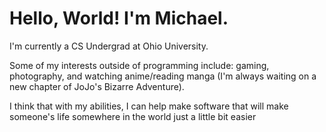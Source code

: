 # Hello, World! I'm Michael.

I'm currently a CS Undergrad at Ohio University.

Some of my interests outside of programming include: 
gaming, photography, and watching anime/reading manga (I'm always waiting on a new chapter of JoJo's Bizarre Adventure).

I think that with my abilities, I can help make software
that will make someone's life somewhere in the world just a little bit easier